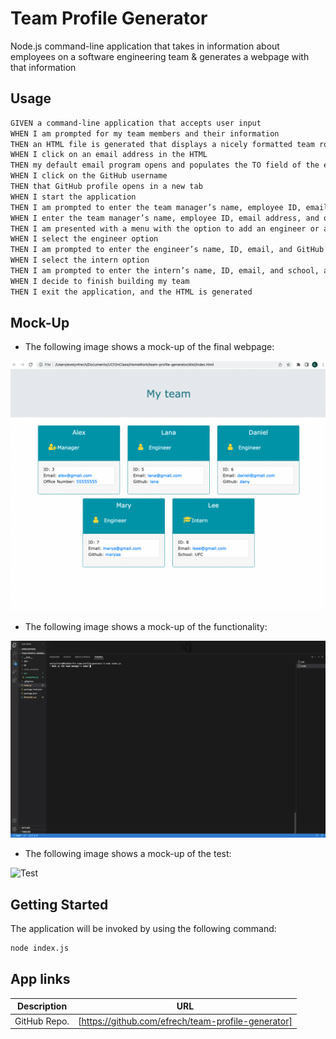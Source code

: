 # Team Profile Generator
Node.js command-line application that takes in information about employees on a software engineering team &amp; generates a webpage with that information

## Usage

```md
GIVEN a command-line application that accepts user input
WHEN I am prompted for my team members and their information
THEN an HTML file is generated that displays a nicely formatted team roster based on user input
WHEN I click on an email address in the HTML
THEN my default email program opens and populates the TO field of the email with the address
WHEN I click on the GitHub username
THEN that GitHub profile opens in a new tab
WHEN I start the application
THEN I am prompted to enter the team manager’s name, employee ID, email address, and office number
WHEN I enter the team manager’s name, employee ID, email address, and office number
THEN I am presented with a menu with the option to add an engineer or an intern or to finish building my team
WHEN I select the engineer option
THEN I am prompted to enter the engineer’s name, ID, email, and GitHub username, and I am taken back to the menu
WHEN I select the intern option
THEN I am prompted to enter the intern’s name, ID, email, and school, and I am taken back to the menu
WHEN I decide to finish building my team
THEN I exit the application, and the HTML is generated
```

## Mock-Up

* The following image shows a mock-up of the final webpage:

![Final Design](./dist/images/webpage.png)

* The following image shows a mock-up of the functionality:

![Functionality](./dist/images/functionality.gif)

* The following image shows a mock-up of the test:

![Test](./dist/images/Test.gif)

## Getting Started

The application will be invoked by using the following command:

```bash
node index.js
```
## App links

| Description   | URL |
| -----------   | ------ |
| GitHub Repo.  | [https://github.com/efrech/team-profile-generator]  |


